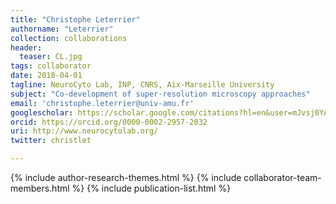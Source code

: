 ```yaml
---
title: "Christophe Leterrier"
authorname: "Leterrier"
collection: collaborations
header:
  teaser: CL.jpg
tags: collaborator
date: 2018-04-01
tagline: NeuroCyto Lab, INP, CNRS, Aix-Marseille University
subject: "Co-development of super-resolution microscopy approaches"
email: 'christophe.leterrier@univ-amu.fr'
googlescholar: https://scholar.google.com/citations?hl=en&user=mJvsj0YAAAAJ&view_op=list_works&sortby=pubdate
orcid: https://orcid.org/0000-0002-2957-2032
uri: http://www.neurocytolab.org/
twitter: christlet

---
```

<p align= "justify">

{% include author-research-themes.html %}
{% include collaborator-team-members.html %}
{% include publication-list.html %}
